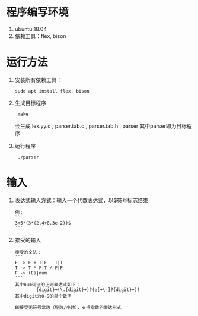 # 程序编写环境
1. ubuntu 18.04
2. 依赖工具：flex, bison
# 运行方法
1. 安装所有依赖工具：

       sudo apt install flex, bison
2. 生成目标程序

        make

    会生成 lex.yy.c , parser.tab.c , parser.tab.h , parser
    其中parser即为目标程序
3. 运行程序

        ./parser
# 输入
1. 表达式输入方式：输入一个代数表达式，以$符号标志结束

       例：
       ```
       3+5*(3*(2.4+8.3e-2))$ 
       ```
2. 接受的输入

       接受的文法：
       ```
       E -> E + T|E - T|T
       T -> T * F|T / F|F
       F -> (E)|num
       ```
       其中num词法的正则表达式如下：
               {digit}+(\.{digit}+)?(e[+\-]?{digit}+)?
       其中digit为0-9的单个数字

       即接受无符号常数（整数/小数），支持指数的表达形式
